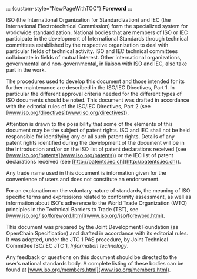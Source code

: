 ::: {custom-style="NewPageWithTOC"}
**Foreword**
:::

ISO (the International Organization for Standardization) and IEC (the International Electrotechnical Commission) form the specialized system for worldwide standardization. National bodies that are members of ISO or IEC participate in the development of International Standards through technical committees established by the respective organization to deal with particular fields of technical activity. ISO and IEC technical committees collaborate in fields of mutual interest. Other international organizations, governmental and non-governmental, in liaison with ISO and IEC, also take part in the work.

The procedures used to develop this document and those intended for its further maintenance are described in the ISO/IEC Directives, Part 1. In particular the different approval criteria needed for the different types of ISO documents should be noted. This document was drafted in accordance with the editorial rules of the ISO/IEC Directives, Part 2 (see [www.iso.org/directives](www.iso.org/directives)).

Attention is drawn to the possibility that some of the elements of this document may be the subject of patent rights. ISO and IEC shall not be held responsible for identifying any or all such patent rights. Details of any patent rights identified during the development of the document will be in the Introduction and/or on the ISO list of patent declarations received (see [www.iso.org/patents](www.iso.org/patents)) or the IEC list of patent declarations received (see [http://patents.iec.ch](http://patents.iec.ch)).

Any trade name used in this document is information given for the convenience of users and does not constitute an endorsement.

For an explanation on the voluntary nature of standards, the meaning of ISO specific terms and expressions related to conformity assessment, as well as information about ISO's adherence to the World Trade Organization (WTO) principles in the Technical Barriers to Trade (TBT), see [www.iso.org/iso/foreword.html](www.iso.org/iso/foreword.html).

This document was prepared by the Joint Development Foundation (as OpenChain Specification) and drafted in accordance with its editorial rules. It was adopted, under the JTC 1 PAS procedure, by Joint Technical Committee ISO/IEC JTC 1, *Information technology*.

Any feedback or questions on this document should be directed to the user’s national standards body. A complete listing of these bodies can be found at [www.iso.org/members.html](www.iso.org/members.html).
